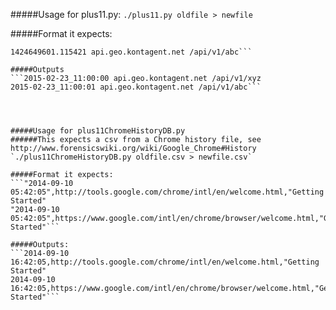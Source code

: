 #####Usage for plus11.py:
`./plus11.py oldfile > newfile`

#####Format it expects:
```1424649600.208370 api.geo.kontagent.net /api/v1/xyz
1424649601.115421 api.geo.kontagent.net /api/v1/abc```

#####Outputs
```2015-02-23_11:00:00 api.geo.kontagent.net /api/v1/xyz
2015-02-23_11:00:01 api.geo.kontagent.net /api/v1/abc```




#####Usage for plus11ChromeHistoryDB.py
######This expects a csv from a Chrome history file, see http://www.forensicswiki.org/wiki/Google_Chrome#History
`./plus11ChromeHistoryDB.py oldfile.csv > newfile.csv`

#####Format it expects:
```"2014-09-10 05:42:05",http://tools.google.com/chrome/intl/en/welcome.html,"Getting Started"
"2014-09-10 05:42:05",https://www.google.com/intl/en/chrome/browser/welcome.html,"Getting Started"```

#####Outputs:
```2014-09-10 16:42:05,http://tools.google.com/chrome/intl/en/welcome.html,"Getting Started"
2014-09-10 16:42:05,https://www.google.com/intl/en/chrome/browser/welcome.html,"Getting Started"```